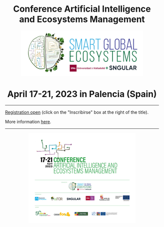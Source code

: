 <h1><center>Conference Artificial Intelligence and Ecosystems Management</center></h1>
<center>
<img src="https://raw.githubusercontent.com/SMART-Global-Ecosystems/hackathon_GEE_feb-2022/main/logos/SmartGlobalEco_logo-scaled-removebg-preview.png" width="400"/>
</center>
<h1><center>April 17-21, 2023 in Palencia (Spain)</center></h1>

---

[Registration open](https://eventos.uva.es/92504/detail/artificial-intelligence-and-ecosystems-management.html) (click on the "Inscribirse" box at the right of the title).

More information [here](https://eventos.uva.es/92504/detail/artificial-intelligence-and-ecosystems-management.html).

---

<center>
<img src="https://raw.githubusercontent.com/SMART-Global-Ecosystems/AI_-_Ecosystems_Management/main/logos/AI_conference_april2023.png" alt="AI_conference_april2023" width="350"/>
</center>
